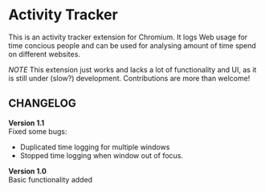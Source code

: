Activity Tracker
================

This is an activity tracker extension for Chromium. It logs Web usage for time concious people and can be used for analysing amount of time spend on different websites.

*NOTE* This extension just works and lacks a lot of functionality and UI, as it is still under (slow?) development. Contributions are more than welcome!

CHANGELOG
---------

**Version 1.1**  
Fixed some bugs:   

* Duplicated time logging for multiple windows  
* Stopped time logging when window out of focus.  

**Version 1.0**  
Basic functionality added
